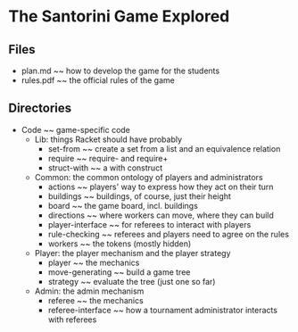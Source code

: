 # The Santorini Game Explored 

## Files 

- plan.md ~~ how to develop the game for the students 
- rules.pdf ~~ the official rules of the game 

## Directories 

- Code ~~ game-specific code 
  - Lib: things Racket should have probably
    - set-from ~~ create a set from a list and an equivalence relation
    - require ~~ require- and require+ 
    - struct-with ~~ a with construct 
  - Common: the common ontology of players and administrators 
    - actions ~~ players' way to express how they act on their turn 
    - buildings ~~ buildings, of course, just their height 
    - board ~~ the game board, incl. buildings 
    - directions ~~ where workers can move, where they can build 
    - player-interface ~~ for referees to interact with players 
    - rule-checking ~~ referees and players need to agree on the rules 
    - workers ~~ the tokens (mostly hidden) 
  - Player: the player mechanism and the player strategy 
    - player ~~ the mechanics 
    - move-generating ~~ build a game tree 
    - strategy ~~ evaluate the tree (just one so far)
  - Admin: the admin mechanism 
    - referee ~~ the mechanics 
    - referee-interface ~~ how a tournament administrator interacts with referees
    
